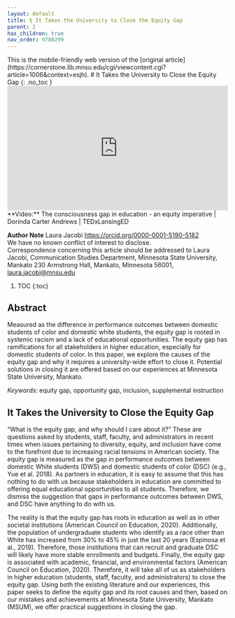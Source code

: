 ```yaml
---
layout: default
title: § It Takes the University to Close the Equity Gap 
parent: I
has_children: true
nav_order: 9780299
---
```

<style>
.dont-break-out {
  /* These are technically the same, but use both */
  overflow-wrap: break-word;
  word-wrap: break-word;

     -ms-word-break: break-all;
  /* This is the dangerous one in WebKit, as it breaks things wherever */
  word-break: break-all;
  /* Instead use this non-standard one: */
  word-break: break-word;
}

.youtube-container {
    position: relative;
    width: 100%;
    height: 0;
    padding-bottom: 56.25%;
}
.youtube-video {
    position: absolute;
    top: 0;
    left: 0;
    width: 100%;
    height: 100%;
}

</style>

<div class="dont-break-out" markdown="1">
This is the mobile-friendly web version of the [original article](https://cornerstone.lib.mnsu.edu/cgi/viewcontent.cgi?article=1006&context=esjh).
# It Takes the University to Close the Equity Gap
{: .no_toc }

<div class="youtube-container">
<iframe width="100%" src="https://www.youtube.com/embed/iOrgf3wTUbo" title="YouTube video player" frameborder="0" allow="accelerometer; autoplay; clipboard-write; encrypted-media; gyroscope; picture-in-picture" allowfullscreen class="youtube-video"></iframe>
</div>
**Video:** The consciousness gap in education - an equity imperative | Dorinda Carter Andrews | TEDxLansingED 

**Author Note**
Laura Jacobi https://orcid.org/0000-0001-5190-5182   
We have no known conflict of interest to disclose.   
Correspondence concerning this article should be addressed to Laura Jacobi, Communication Studies Department, Minnesota State University, Mankato 230 Armstrong Hall, Mankato, Minnesota 56001, laura.jacobi@mnsu.edu  

1. TOC
{:toc}

## Abstract
Measured as the difference in performance outcomes between domestic students of color and domestic white students, the equity gap is rooted in systemic racism and a lack of educational opportunities. The equity gap has ramifications for all stakeholders in higher education, especially for domestic students of color. In this paper, we explore the causes of the equity gap and why it requires a university-wide effort to close it. Potential solutions in closing it are offered based on our experiences at Minnesota State University, Mankato. 

*Keywords*: equity gap, opportunity gap, inclusion, supplemental instruction

## It Takes the University to Close the Equity Gap
“What is the equity gap, and why should I care about it?” These are questions asked by students, staff, faculty, and administrators in recent times when issues pertaining to diversity, equity, and inclusion have come to the forefront due to increasing racial tensions in American society. The equity gap is measured as the gap in performance outcomes between domestic White students (DWS) and domestic students of color (DSC) (e.g., Yue et al. 2018). As partners in education, it is easy to assume that this has nothing to do with us because stakeholders in education are committed to offering equal educational opportunities to all students. Therefore, we dismiss the suggestion that gaps in performance outcomes between DWS, and DSC have anything to do with us.

The reality is that the equity gap has roots in education as well as in other societal institutions (American Council on Education, 2020). Additionally, the population of undergraduate students who identify as a race other than White has increased from 30% to 45% in just the last 20 years (Espinosa et al., 2019). Therefore, those institutions that can recruit and graduate DSC will likely have more stable enrollments and budgets. Finally, the equity gap is associated with academic, financial, and environmental factors (American Council on Education, 2020). Therefore, it will take all of us as stakeholders in higher education (students, staff, faculty, and administrators) to close the equity gap. Using both the existing literature and our experiences, this paper seeks to define the equity gap and its root causes and then, based on our mistakes and achievements at Minnesota State University, Mankato (MSUM), we offer practical suggestions in closing the gap.

</div>

